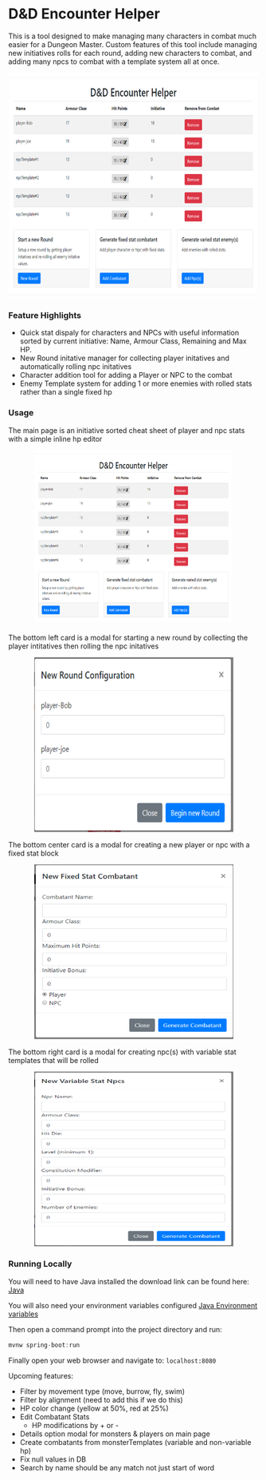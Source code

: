 # D&D Encounter Helper

This is a tool designed to make managing many characters in combat much easier for a Dungeon Master.
Custom features of this tool include managing new initiatives rolls for each round, adding new
characters to combat, and adding many npcs to combat with a template system all at once.

<p align="center">
  <img src="./screenshots/encounter-helper.png" alt="Encounter Helper Main page"
       width="654" height="450">
</p>

### Feature Highlights
- Quick stat dispaly for characters and NPCs with useful information sorted by current initiative: Name, Armour Class, Remaining and Max HP.
- New Round initative manager for collecting player initatives and automatically rolling npc initatives
- Character addition tool for adding a Player or NPC to the combat
- Enemy Template system for adding 1 or more enemies with rolled stats rather than a single fixed hp


### Usage

The main page is an initiative sorted cheat sheet of player and npc stats with a simple inline hp editor
<p align="center">
  <img src="./screenshots/encounter-helper.png" alt="Encounter Helper Main page"
       width="400" height="350">
</p>

The bottom left card is a modal for starting a new round by collecting the player intitatives then rolling the npc initatives
<p align="center">
  <img src="./screenshots/new-round-modal.png" alt="New Round Modal"
       width="400" height="350">
</p>

The bottom center card is a modal for creating a new player or npc with a fixed stat block
<p align="center">
  <img src="./screenshots/fixed-stat-combatant-modal.png" alt="Fixed Stat Combatant Modal"
       width="400" height="350">
</p>

The bottom right card is a modal for creating npc(s) with variable stat templates that will be rolled
<p align="center">
  <img src="./screenshots/variable-stat-combatant-modal.png" alt="Variable Stat Combatant Modal"
       width="400" height="350">
</p>

### Running Locally

You will need to have Java installed the download link can be found here:
[Java](http://www.oracle.com/technetwork/java/javase/downloads/java-archive-javase9-3934878.html)

You will also need your environment variables configured
[Java Environment variables](https://confluence.atlassian.com/doc/setting-the-java_home-variable-in-windows-8895.html)

Then open a command prompt into the project directory and run:
```java
mvnw spring-boot:run
```

Finally open your web browser and navigate to: `localhost:8080`


Upcoming features:
- Filter by movement type (move, burrow, fly, swim)
- Filter by alignment (need to add this if we do this)
- HP color change (yellow at 50%, red at 25%)
- Edit Combatant Stats
    - HP modifications by + or -
- Details option modal for monsters & players on main page
- Create combatants from monsterTemplates (variable and non-variable hp)
- Fix null values in DB
- Search by name should be any match not just start of word
